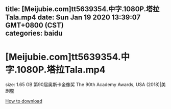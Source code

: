 
title: [Meijubie.com]tt5639354.中字.1080P.塔拉Tala.mp4
date: Sun Jan 19 2020 13:39:07 GMT+0800 (CST)    
categories: baidu
---

# [Meijubie.com]tt5639354.中字.1080P.塔拉Tala.mp4
size: 1.65 GB
 第90届奥斯卡金像奖 The 90th Academy Awards, USA (2018)|美剧鳖
 

[How to download](https://bpcam.bemobtrk.com/go/2ceec3aa-1ca2-46d6-b9ff-aaa5c184517c?jno=5292)